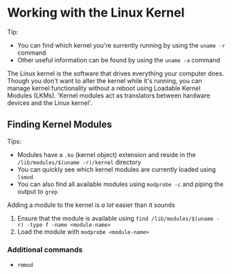 # Working with the Linux Kernel


Tip:

- You can find which kernel you're surrently running by using the `uname -r` command
- Other useful information can be found by using the `uname -a` command

The Linux kernel is the software that drives everything your computer does. Though you don't want to alter the kernel while it's running, you can manage kernel functionality without a reboot using Loadable Kernel Modules (LKMs). 'Kernel modules act as translators between hardware devices and the Linux kernel'.

## Finding Kernel Modules

Tips:

- Modules have a `.ko` (kernel object) extension and reside in the `/lib/modules/$(uname -r)/kernel` directory
- You can quickly see which kernel modules are currently loaded using `lsmod`
- You can also find all available modules using `modprobe -c` and piping the output to `grep` 

Adding a module to the kernel is *a lot* easier than it sounds

1. Ensure that the module is available using `find /lib/modules/$(uname -r) -type f -name <module-name>`
2. Load the module with `modprobe <module-name>`

### Additional commands

- `rmmod`

